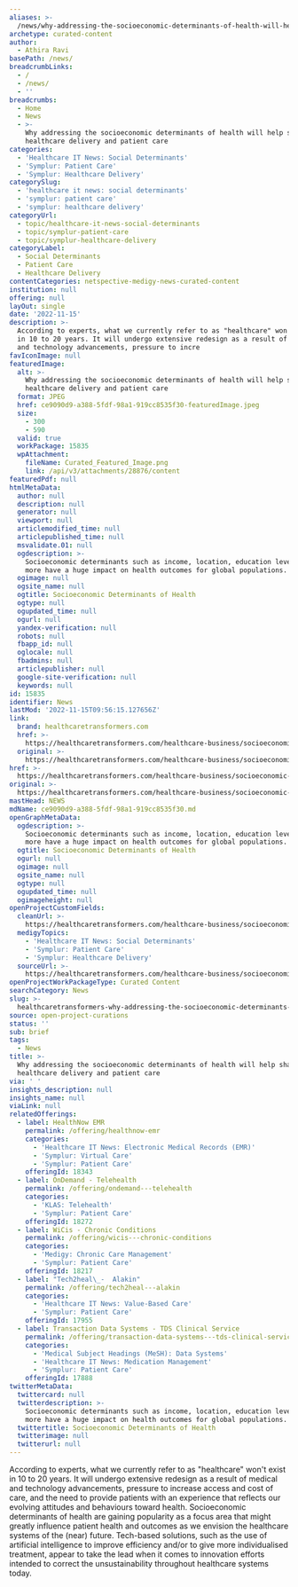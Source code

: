 ```yaml
---
aliases: >-
  /news/why-addressing-the-socioeconomic-determinants-of-health-will-help-shape-healthcare-delivery-and-patient-care
archetype: curated-content
author:
  - Athira Ravi
basePath: /news/
breadcrumbLinks:
  - /
  - /news/
  - ''
breadcrumbs:
  - Home
  - News
  - >-
    Why addressing the socioeconomic determinants of health will help shape
    healthcare delivery and patient care
categories:
  - 'Healthcare IT News: Social Determinants'
  - 'Symplur: Patient Care'
  - 'Symplur: Healthcare Delivery'
categorySlug:
  - 'healthcare it news: social determinants'
  - 'symplur: patient care'
  - 'symplur: healthcare delivery'
categoryUrl:
  - topic/healthcare-it-news-social-determinants
  - topic/symplur-patient-care
  - topic/symplur-healthcare-delivery
categoryLabel:
  - Social Determinants
  - Patient Care
  - Healthcare Delivery
contentCategories: netspective-medigy-news-curated-content
institution: null
offering: null
layOut: single
date: '2022-11-15'
description: >-
  According to experts, what we currently refer to as "healthcare" won't exist
  in 10 to 20 years. It will undergo extensive redesign as a result of medical
  and technology advancements, pressure to incre
favIconImage: null
featuredImage:
  alt: >-
    Why addressing the socioeconomic determinants of health will help shape
    healthcare delivery and patient care
  format: JPEG
  href: ce9090d9-a388-5fdf-98a1-919cc8535f30-featuredImage.jpeg
  size:
    - 300
    - 590
  valid: true
  workPackage: 15835
  wpAttachment:
    fileName: Curated_Featured_Image.png
    link: /api/v3/attachments/28876/content
featuredPdf: null
htmlMetaData:
  author: null
  description: null
  generator: null
  viewport: null
  articlemodified_time: null
  articlepublished_time: null
  msvalidate.01: null
  ogdescription: >-
    Socioeconomic determinants such as income, location, education level, and
    more have a huge impact on health outcomes for global populations.
  ogimage: null
  ogsite_name: null
  ogtitle: Socioeconomic Determinants of Health
  ogtype: null
  ogupdated_time: null
  ogurl: null
  yandex-verification: null
  robots: null
  fbapp_id: null
  oglocale: null
  fbadmins: null
  articlepublisher: null
  google-site-verification: null
  keywords: null
id: 15835
identifier: News
lastMod: '2022-11-15T09:56:15.127656Z'
link:
  brand: healthcaretransformers.com
  href: >-
    https://healthcaretransformers.com/healthcare-business/socioeconomic-determinants-of-health/
  original: >-
    https://healthcaretransformers.com/healthcare-business/socioeconomic-determinants-of-health/
href: >-
  https://healthcaretransformers.com/healthcare-business/socioeconomic-determinants-of-health/
original: >-
  https://healthcaretransformers.com/healthcare-business/socioeconomic-determinants-of-health/
mastHead: NEWS
mdName: ce9090d9-a388-5fdf-98a1-919cc8535f30.md
openGraphMetaData:
  ogdescription: >-
    Socioeconomic determinants such as income, location, education level, and
    more have a huge impact on health outcomes for global populations.
  ogtitle: Socioeconomic Determinants of Health
  ogurl: null
  ogimage: null
  ogsite_name: null
  ogtype: null
  ogupdated_time: null
  ogimageheight: null
openProjectCustomFields:
  cleanUrl: >-
    https://healthcaretransformers.com/healthcare-business/socioeconomic-determinants-of-health/
  medigyTopics:
    - 'Healthcare IT News: Social Determinants'
    - 'Symplur: Patient Care'
    - 'Symplur: Healthcare Delivery'
  sourceUrl: >-
    https://healthcaretransformers.com/healthcare-business/socioeconomic-determinants-of-health/
openProjectWorkPackageType: Curated Content
searchCategory: News
slug: >-
  healthcaretransformers-why-addressing-the-socioeconomic-determinants-of-health-will-help-shape-healthcare-delivery-and-patient-care
source: open-project-curations
status: ''
sub: brief
tags:
  - News
title: >-
  Why addressing the socioeconomic determinants of health will help shape
  healthcare delivery and patient care
via: ' '
insights_description: null
insights_name: null
viaLink: null
relatedOfferings:
  - label: HealthNow EMR
    permalink: /offering/healthnow-emr
    categories:
      - 'Healthcare IT News: Electronic Medical Records (EMR)'
      - 'Symplur: Virtual Care'
      - 'Symplur: Patient Care'
    offeringId: 18343
  - label: OnDemand - Telehealth
    permalink: /offering/ondemand---telehealth
    categories:
      - 'KLAS: Telehealth'
      - 'Symplur: Patient Care'
    offeringId: 18272
  - label: WiCis - Chronic Conditions
    permalink: /offering/wicis---chronic-conditions
    categories:
      - 'Medigy: Chronic Care Management'
      - 'Symplur: Patient Care'
    offeringId: 18217
  - label: "Tech2heal\_-  Alakin"
    permalink: /offering/tech2heal---alakin
    categories:
      - 'Healthcare IT News: Value-Based Care'
      - 'Symplur: Patient Care'
    offeringId: 17955
  - label: Transaction Data Systems - TDS Clinical Service
    permalink: /offering/transaction-data-systems---tds-clinical-service
    categories:
      - 'Medical Subject Headings (MeSH): Data Systems'
      - 'Healthcare IT News: Medication Management'
      - 'Symplur: Patient Care'
    offeringId: 17888
twitterMetaData:
  twittercard: null
  twitterdescription: >-
    Socioeconomic determinants such as income, location, education level, and
    more have a huge impact on health outcomes for global populations.
  twittertitle: Socioeconomic Determinants of Health
  twitterimage: null
  twitterurl: null
---
```

<p>According to experts, what we currently refer to as "healthcare" won't exist in 10 to 20 years. It will undergo extensive redesign as a result of medical and technology advancements, pressure to increase access and cost of care, and the need to provide patients with an experience that reflects our evolving attitudes and behaviours toward health. Socioeconomic determinants of health are gaining popularity as a focus area that might greatly influence patient health and outcomes as we envision the healthcare systems of the (near) future. Tech-based solutions, such as the use of artificial intelligence to improve efficiency and/or to give more individualised treatment, appear to take the lead when it comes to innovation efforts intended to correct the unsustainability throughout healthcare systems today.</p>